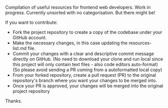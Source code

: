 Compilation of useful resources for frontend web developers. Work in progress. Currently unsorted with no categorisation. But there might be! 

If you want to contribute: 

- Fork the project repository to create a copy of the codebase under your GitHub account.
- Make the necessary changes, in this case updating the resources-list.md file.
- Commit your changes with a clear and descriptive commit message directly on GitHub. 
(No need to download your clone and run local since this project will only contain text files - also code editors auto-format)
(So please avoid sending a PR coming from a autoformatted local copy) 
- From your forked repository, create a pull request (PR) to the original repository's branch where you want your changes to be merged into. 
- Once your PR is approved, your changes will be merged into the original project repository

Thanks. 
